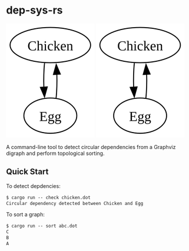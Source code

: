 # dep-sys-rs

![Chicken and egg graph visualization](./chicken.svg)
<img src="./chicken.svg">

A command-line tool to detect circular dependencies from a Graphviz digraph
and perform topological sorting.

## Quick Start

To detect depdencies:

```console
$ cargo run -- check chicken.dot
Circular dependency detected between Chicken and Egg
```

To sort a graph:

```console
$ cargo run -- sort abc.dot
C
B
A
```
